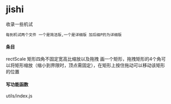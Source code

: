 # jishi
收录一些机试

```
每到机试两个文件 一个是简洁版,一个是详细版 加后缀P的为详细版
```
#### 条目
rectScale 矩形四角不固定宽高比缩放以及拖拽 画一个矩形，拖拽矩形的4个角可以将矩形缩放（缩小到界限时，顶点需固定），在矩形上按住拖动可以移动该矩形的位置

#### 写功能函数
utils/index.js